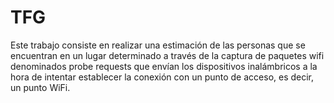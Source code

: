 # TFG
Este trabajo consiste en realizar una estimación de las personas que se encuentran en un lugar determinado a través de la captura de paquetes wifi denominados
probe requests que envían los dispositivos inalámbricos a la hora de intentar establecer la conexión con un punto de acceso, es decir, un punto WiFi.
